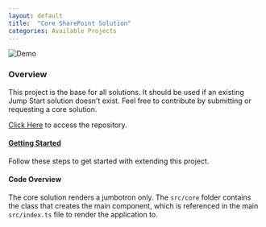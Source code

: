 ```yaml
---
layout: default
title:  "Core SharePoint Solution"
categories: Available Projects
---
```

![Demo](https://dev.azure.com/gudatta/0b5a858a-1b86-4230-93a6-b7aea3f76bbb/_apis/git/repositories/e28ff7be-0050-4736-b00d-782b7abde1b6/items?path=%2Fdemo.png)

### Overview

This project is the base for all solutions. It should be used if an existing Jump Start solution doesn't exist. Feel free to contribute by submitting or requesting a core solution.

[Click Here](https://github.com/datta-framework/core-sp) to access the repository.

#### [Getting Started](/jump-start-projects/overview)

Follow these steps to get started with extending this project.

#### Code Overview

The core solution renders a jumbotron only. The `src/core` folder contains the class that creates the main component, which is referenced in the main `src/index.ts` file to render the application to.
